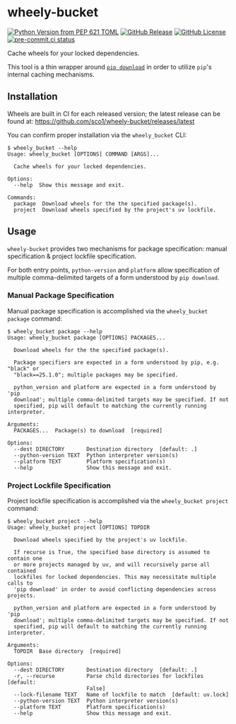 # wheely-bucket

[![Python Version from PEP 621 TOML](https://img.shields.io/python/required-version-toml?tomlFilePath=https%3A%2F%2Fraw.githubusercontent.com%2Fsco1%2Fwheely-bucket%2Frefs%2Fheads%2Fmain%2Fpyproject.toml&logo=python&logoColor=FFD43B)](https://github.com/sco1/wheely-bucket/blob/main/pyproject.toml)
[![GitHub Release](https://img.shields.io/github/v/release/sco1/wheely-bucket)](https://github.com/sco1/wheely-bucket/releases)
[![GitHub License](https://img.shields.io/github/license/sco1/wheely-bucket?color=magenta)](https://github.com/sco1/wheely-bucket/blob/main/LICENSE)
[![pre-commit.ci status](https://results.pre-commit.ci/badge/github/sco1/wheely-bucket/main.svg)](https://results.pre-commit.ci/latest/github/sco1/wheely-bucket/main)

Cache wheels for your locked dependencies.

This tool is a thin wrapper around [`pip download`](https://pip.pypa.io/en/stable/cli/pip_download/) in order to utilize `pip`'s internal caching mechanisms.

## Installation

Wheels are built in CI for each released version; the latest release can be found at: <https://github.com/sco1/wheely-bucket/releases/latest>

You can confirm proper installation via the `wheely_bucket` CLI:
<!-- [[[cog
import cog
from subprocess import PIPE, run
out = run(["wheely_bucket", "--help"], stdout=PIPE, encoding="ascii")
cog.out(
    f"\n```text\n$ wheely_bucket --help\n{out.stdout.rstrip()}\n```\n\n"
)
]]] -->

```text
$ wheely_bucket --help
Usage: wheely_bucket [OPTIONS] COMMAND [ARGS]...

  Cache wheels for your locked dependencies.

Options:
  --help  Show this message and exit.

Commands:
  package  Download wheels for the the specified package(s).
  project  Download wheels specified by the project's uv lockfile.
```

<!-- [[[end]]] -->

## Usage

`wheely-bucket` provides two mechanisms for package specification: manual specification & project lockfile specification.

For both entry points, `python-version` and `platform` allow specification of multiple comma-delimited targets of a form understood by `pip download`.

### Manual Package Specification

Manual package specification is accomplished via the `wheely_bucket package` command:
<!-- [[[cog
import cog
from subprocess import PIPE, run
out = run(["wheely_bucket", "package", "--help"], stdout=PIPE, encoding="ascii")
cog.out(
    f"\n```text\n$ wheely_bucket package --help\n{out.stdout.rstrip()}\n```\n\n"
)
]]] -->

```text
$ wheely_bucket package --help
Usage: wheely_bucket package [OPTIONS] PACKAGES...

  Download wheels for the the specified package(s).

  Package specifiers are expected in a form understood by pip, e.g. "black" or
  "black==25.1.0"; multiple packages may be specified.

  python_version and platform are expected in a form understood by 'pip
  download'; multiple comma-delimited targets may be specified. If not
  specified, pip will default to matching the currently running interpreter.

Arguments:
  PACKAGES...  Package(s) to download  [required]

Options:
  --dest DIRECTORY       Destination directory  [default: .]
  --python-version TEXT  Python interpreter version(s)
  --platform TEXT        Platform specification(s)
  --help                 Show this message and exit.
```

<!-- [[[end]]] -->

### Project Lockfile Specification

Project lockfile specification is accomplished via the `wheely_bucket project` command:
<!-- [[[cog
import cog
from subprocess import PIPE, run
out = run(["wheely_bucket", "project", "--help"], stdout=PIPE, encoding="ascii")
cog.out(
    f"\n```text\n$ wheely_bucket project --help\n{out.stdout.rstrip()}\n```\n\n"
)
]]] -->

```text
$ wheely_bucket project --help
Usage: wheely_bucket project [OPTIONS] TOPDIR

  Download wheels specified by the project's uv lockfile.

  If recurse is True, the specified base directory is assumed to contain one
  or more projects managed by uv, and will recursively parse all contained
  lockfiles for locked dependencies. This may necessitate multiple calls to
  'pip download' in order to avoid conflicting dependencies across projects.

  python_version and platform are expected in a form understood by 'pip
  download'; multiple comma-delimited targets may be specified. If not
  specified, pip will default to matching the currently running interpreter.

Arguments:
  TOPDIR  Base directory  [required]

Options:
  --dest DIRECTORY       Destination directory  [default: .]
  -r, --recurse          Parse child directories for lockfiles [default:
                         False]
  --lock-filename TEXT   Name of lockfile to match  [default: uv.lock]
  --python-version TEXT  Python interpreter version(s)
  --platform TEXT        Platform specification(s)
  --help                 Show this message and exit.
```

<!-- [[[end]]] -->
